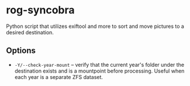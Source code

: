 # rog-syncobra
Python script that utilizes exiftool and more to sort and move pictures to a desired destination.

## Options

- `-Y/--check-year-mount` – verify that the current year's folder under the
  destination exists and is a mountpoint before processing. Useful when each
  year is a separate ZFS dataset.
